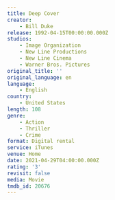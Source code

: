 ```yaml
---
title: Deep Cover
creator:
    - Bill Duke
release: 1992-04-15T00:00:00.000Z
studios:
    - Image Organization
    - New Line Productions
    - New Line Cinema
    - Warner Bros. Pictures
original_title: ''
original_language: en
language:
    - English
country:
    - United States
length: 108
genre:
    - Action
    - Thriller
    - Crime
format: Digital rental
service: iTunes
venue: Home
date: 2021-04-29T04:00:00.000Z
rating: '3'
revisit: false
media: Movie
tmdb_id: 20676
---
```



